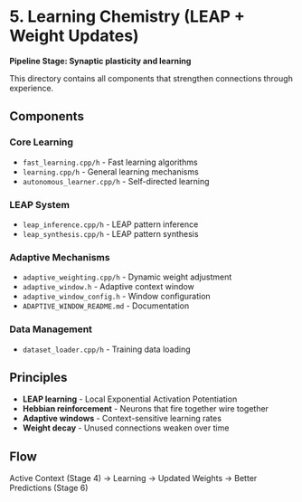 # 5. Learning Chemistry (LEAP + Weight Updates)

**Pipeline Stage: Synaptic plasticity and learning**

This directory contains all components that strengthen connections through experience.

## Components

### Core Learning
- `fast_learning.cpp/h` - Fast learning algorithms
- `learning.cpp/h` - General learning mechanisms
- `autonomous_learner.cpp/h` - Self-directed learning

### LEAP System
- `leap_inference.cpp/h` - LEAP pattern inference
- `leap_synthesis.cpp/h` - LEAP pattern synthesis

### Adaptive Mechanisms
- `adaptive_weighting.cpp/h` - Dynamic weight adjustment
- `adaptive_window.h` - Adaptive context window
- `adaptive_window_config.h` - Window configuration
- `ADAPTIVE_WINDOW_README.md` - Documentation

### Data Management
- `dataset_loader.cpp/h` - Training data loading

## Principles
- **LEAP learning** - Local Exponential Activation Potentiation
- **Hebbian reinforcement** - Neurons that fire together wire together
- **Adaptive windows** - Context-sensitive learning rates
- **Weight decay** - Unused connections weaken over time

## Flow
Active Context (Stage 4) → Learning → Updated Weights → Better Predictions (Stage 6)

